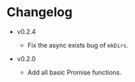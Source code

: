 # Changelog

- v0.2.4

  - Fix the async exists bug of `mkDirs`.

- v0.2.0

  - Add all basic Promise functions.

